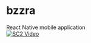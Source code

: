 # bzzra
React Native mobile application   
[![SC2 Video](doc/SC2_youtube.gif)](https://www.youtube.com/watch?v=--b-9HrKK6w)
